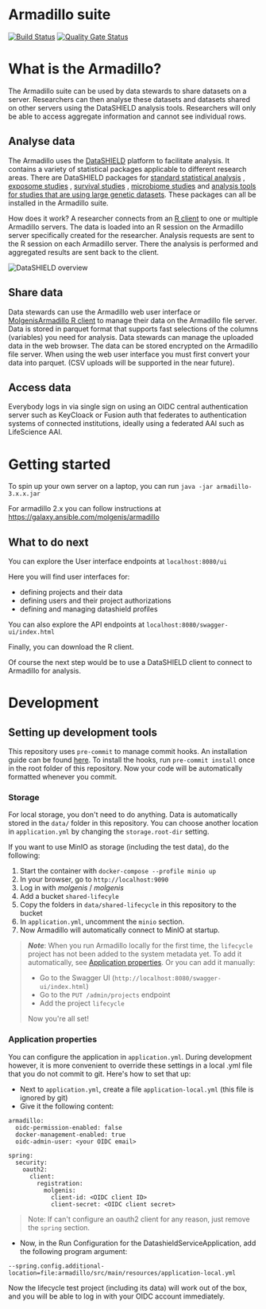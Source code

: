 # Armadillo suite

[![Build Status](https://jenkins.dev.molgenis.org/buildStatus/icon?job=molgenis%2Fmolgenis-service-armadillo%2Fmaster)](https://jenkins.dev.molgenis.org/job/molgenis/job/molgenis-service-armadillo/job/master/)
[![Quality Gate Status](https://sonarcloud.io/api/project_badges/measure?project=org.molgenis%3Aarmadillo-service&metric=alert_status)](https://sonarcloud.io/dashboard?id=org.molgenis%3Aarmadillo-service)

# What is the Armadillo?

The Armadillo suite can be used by data stewards to share datasets on a server. Researchers can then analyse these
datasets and datasets shared on other servers using the DataSHIELD analysis tools. Researchers will only be able to
access aggregate information and cannot see individual rows.

## Analyse data

The Armadillo uses the [DataSHIELD](https://datashield.org) platform to facilitate analysis. It contains a variety of
statistical packages applicable to different research areas. There are DataSHIELD packages
for [standard statistical analysis](https://github.com/datashield/dsBaseClient)
, [exposome studies](https://github.com/isglobal-brge/dsExposomeClient)
, [survival studies](https://github.com/neelsoumya/dsSurvivalClient)
, [microbiome studies](https://github.com/StuartWheater/dsMicrobiomeClient)
and [analysis tools for studies that are using large genetic datasets](https://github.com/isglobal-brge/dsomicsclient).
These packages can all be installed in the Armadillo suite.

How does it work? A researcher connects from an [R client](https://molgenis.github.io/molgenis-r-datashield) to one or
multiple Armadillo servers. The data is loaded into an R session on the Armadillo server specifically created for the
researcher. Analysis requests are sent to the R session on each Armadillo server. There the analysis is performed and
aggregated results are sent back to the client.

![DataSHIELD overview](https://raw.githubusercontent.com/molgenis/molgenis-service-armadillo/master/doc/img/overview-datashield.png)

## Share data

Data stewards can use the Armadillo web user interface
or [MolgenisArmadillo R client](https://molgenis.github.io/molgenis-r-armadillo) to manage their data on the Armadillo
file server. Data is stored in parquet format that supports fast selections of the columns (variables)
you need for analysis. Data stewards can manage the uploaded data in the web browser. The data can be stored encrypted
on the Armadillo file server. When using the web user interface you must first convert your data into parquet. (CSV
uploads will be supported in the near future).

## Access data

Everybody logs in via single sign on using an OIDC central authentication server such as KeyCloack or Fusion auth that
federates to authentication systems of connected institutions, ideally using a federated AAI such as LifeScience AAI.

# Getting started

To spin up your own server on a laptop, you can run `java -jar armadillo-3.x.x.jar`

For armadillo 2.x you can follow instructions at https://galaxy.ansible.com/molgenis/armadillo

## What to do next

You can explore the User interface endpoints at `localhost:8080/ui`

Here you will find user interfaces for:

* defining projects and their data
* defining users and their project authorizations
* defining and managing datashield profiles

You can also explore the API endpoints at `localhost:8080/swagger-ui/index.html`

Finally, you can download the R client.

Of course the next step would be to use a DataSHIELD client to connect to Armadillo for analysis.

# Development

## Setting up development tools

This repository uses `pre-commit` to manage commit hooks. An installation guide can be found
[here](https://pre-commit.com/index.html#1-install-pre-commit). To install the hooks, run `pre-commit install` once in
the root folder of this repository. Now your code will be automatically formatted whenever you commit.

### Storage

For local storage, you don't need to do anything. Data is automatically stored in the `data/` folder in this repository.
You can choose another location in `application.yml` by changing the `storage.root-dir`
setting.

If you want to use MinIO as storage (including the test data), do the following:

1. Start the container with `docker-compose --profile minio up`
2. In your browser, go to `http://localhost:9090`
3. Log in with _molgenis_ / _molgenis_
4. Add a bucket `shared-lifecyle`
5. Copy the folders in `data/shared-lifecycle` in this repository to the bucket
6. In `application.yml`, uncomment the `minio` section.
7. Now Armadillo will automatically connect to MinIO at startup.

> **_Note_**: When you run Armadillo locally for the first time, the `lifecycle` project has not been
> added to the system metadata yet. To add it automatically, see [Application properties](#application-properties).
> Or you can add it manually:
> - Go to the Swagger UI (`http://localhost:8080/swagger-ui/index.html`)
> - Go to the `PUT /admin/projects` endpoint
> - Add the project `lifecycle`
>
> Now you're all set!

### Application properties

You can configure the application in `application.yml`. During development however, it is more convenient to override
these settings in a local .yml file that you do not commit to git. Here's how to set that up:

- Next to `application.yml`, create a file `application-local.yml` (this file is ignored by git)
- Give it the following content:

```
armadillo:
  oidc-permission-enabled: false
  docker-management-enabled: true
  oidc-admin-user: <your OIDC email>

spring:
  security:
    oauth2:
      client:
        registration:
          molgenis:
            client-id: <OIDC client ID>
            client-secret: <OIDC client secret>
```

> Note: If can't configure an oauth2 client for any reason, just remove the `spring` section.

- Now, in the Run Configuration for the DatashieldServiceApplication, add the following program argument:

```--spring.config.additional-location=file:armadillo/src/main/resources/application-local.yml```

Now the lifecycle test project (including its data) will work out of the box, and you will be able to log in with your
OIDC account immediately.
